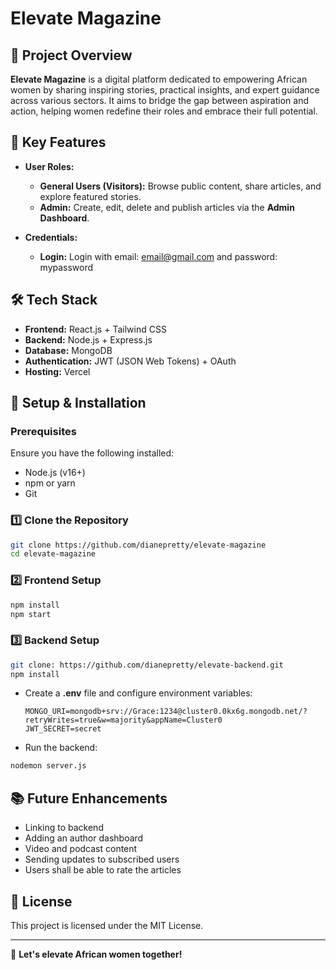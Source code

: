 # Elevate Magazine

## 📖 Project Overview
**Elevate Magazine** is a digital platform dedicated to empowering African women by sharing inspiring stories, practical insights, and expert guidance across various sectors. It aims to bridge the gap between aspiration and action, helping women redefine their roles and embrace their full potential.

## 🎯 Key Features
- **User Roles:** 
  - **General Users (Visitors):** Browse public content, share articles, and explore featured stories.
  - **Admin:** Create, edit, delete and publish articles via the **Admin Dashboard**.

- **Credentials:** 
  - **Login:** Login with email: email@gmail.com and password: mypassword
  

## 🛠️ Tech Stack
- **Frontend:** React.js + Tailwind CSS
- **Backend:** Node.js + Express.js
- **Database:** MongoDB
- **Authentication:** JWT (JSON Web Tokens) + OAuth
- **Hosting:** Vercel 

## 🚀 Setup & Installation
### Prerequisites
Ensure you have the following installed:
- Node.js (v16+)
- npm or yarn
- Git

### 1️⃣ Clone the Repository
```bash
git clone https://github.com/dianepretty/elevate-magazine
cd elevate-magazine

```

### 2️⃣ Frontend Setup
```bash
npm install
npm start
```

### 3️⃣ Backend Setup
```bash
git clone: https://github.com/dianepretty/elevate-backend.git
npm install
```
- Create a **.env** file and configure environment variables:
  ```env
  MONGO_URI=mongodb+srv://Grace:1234@cluster0.0kx6g.mongodb.net/?retryWrites=true&w=majority&appName=Cluster0
  JWT_SECRET=secret
  ````
- Run the backend:
```bash
nodemon server.js
```



## 📚 Future Enhancements
- Linking to backend
- Adding an author dashboard 
- Video and podcast content
- Sending updates to subscribed users 
- Users shall be able to rate the articles


## 📝 License
This project is licensed under the MIT License.

---
🚀 **Let's elevate African women together!**